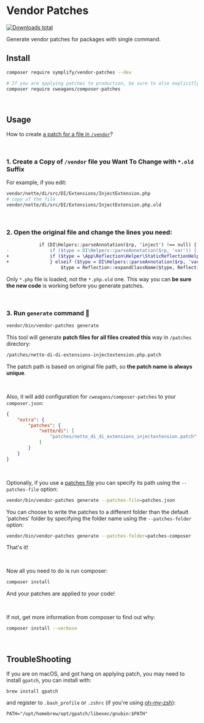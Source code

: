 # Vendor Patches

[![Downloads total](https://img.shields.io/packagist/dt/symplify/vendor-patches.svg?style=flat-square)](https://packagist.org/packages/symplify/vendor-patches/stats)

Generate vendor patches for packages with single command.

## Install

```bash
composer require symplify/vendor-patches --dev

# If you are applying patches to production, be sure to also explicitly add cweagans/composer-patches.
composer require cweagans/composer-patches
```

<br>

## Usage

How to create [a patch for a file in `/vendor`](https://tomasvotruba.com/blog/2020/07/02/how-to-patch-package-in-vendor-yet-allow-its-updates/)?

<br>

### 1. Create a Copy of `/vendor` file you Want To Change with `*.old` Suffix

For example, if you edit:

```bash
vendor/nette/di/src/DI/Extensions/InjectExtension.php
# copy of the file
vendor/nette/di/src/DI/Extensions/InjectExtension.php.old
```

<br>

### 2. Open the original file and change the lines you need:

```diff
 			if (DI\Helpers::parseAnnotation($rp, 'inject') !== null) {
-				if ($type = DI\Helpers::parseAnnotation($rp, 'var')) {
+				if ($type = \App\Reflection\Helper\StaticReflectionHelper::getPropertyType($rp)) {
+				} elseif ($type = DI\Helpers::parseAnnotation($rp, 'var')) {
 					$type = Reflection::expandClassName($type, Reflection::getPropertyDeclaringClass($rp));
```

Only `*.php` file is loaded, not the `*.php.old` one. This way you can **be sure the new code** is working before you generate patches.

<br>

### 3. Run `generate` command 🥳️

```bash
vendor/bin/vendor-patches generate
```

This tool will generate **patch files for all files created this** way in `/patches` directory:

```bash
/patches/nette-di-di-extensions-injectextension.php.patch
```

The patch path is based on original file path, so **the patch name is always unique**.

<br>

Also, it will add configuration for `cweagans/composer-patches` to your `composer.json`:

```json
{
    "extra": {
        "patches": {
            "nette/di": [
                "patches/nette_di_di_extensions_injectextension.patch"
            ]
        }
    }
}
```

<br>

Optionally, if you use a [patches file](https://docs.cweagans.net/composer-patches/usage/defining-patches/#patches-file) you can specify its path using the `--patches-file` option:

```bash
vendor/bin/vendor-patches generate --patches-file=patches.json
```

You can choose to write the patches to a different folder than the default 'patches' folder by specifying the folder name using the `--patches-folder` option:

```bash
vendor/bin/vendor-patches generate --patches-folder=patches-composer
```

That's it!

<br>

Now all you need to do is run composer:

```bash
composer install
```

And your patches are applied to your code!

<br>

If not, get more information from composer to find out why:

```bash
composer install --verbose
```

<br>

## TroubleShooting

If you are on macOS, and got hang on applying patch, you may need to install `gpatch`, you can install with:

```
brew install gpatch
```

and register to `.bash_profile` or `.zshrc` (if you're using [oh-my-zsh](https://ohmyz.sh/)):

```
PATH="/opt/homebrew/opt/gpatch/libexec/gnubin:$PATH"
```

<br>
